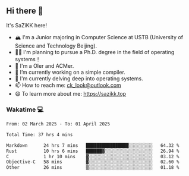 ## Hi there 👋

It's SaZiKK here!

- 🏔️ I'm a Junior majoring in Computer Science  at USTB (University of Science and Technology Beijing).
- 🧑‍🎓 I'm planning to pursue a Ph.D. degree in the field of operating systems！
- 🚀 I'm a OIer and ACMer.
- 🔭 I’m currently working on a simple compiler.
- 🌱 I'm currently delving deep into operating systems.
- 📫 How to reach me: ck_look@outlook.com
- 😄 To learn more about me: https://sazikk.top

  
<!--
**SaZiKK/SaZiKK** is a ✨ _special_ ✨ repository because its `README.md` (this file) appears on your GitHub profile.

Here are some ideas to get you started:

- 🔭 I’m currently working on ...
- 🌱 I’m currently learning ...
- 👯 I’m looking to collaborate on ...
- 🤔 I’m looking for help with ...
- 💬 Ask me about ...
- 📫 How to reach me: ...
- 😄 Pronouns: ...
- ⚡ Fun fact: ...
-->

### Wakatime 💻

<!--START_SECTION:waka-->

```txt
From: 02 March 2025 - To: 01 April 2025

Total Time: 37 hrs 4 mins

Markdown      24 hrs 7 mins   ████████████████░░░░░░░░░   64.32 %
Rust          10 hrs 6 mins   ██████▓░░░░░░░░░░░░░░░░░░   26.94 %
C             1 hr 10 mins    ▓░░░░░░░░░░░░░░░░░░░░░░░░   03.12 %
Objective-C   58 mins         ▓░░░░░░░░░░░░░░░░░░░░░░░░   02.60 %
Other         26 mins         ▒░░░░░░░░░░░░░░░░░░░░░░░░   01.18 %
```

<!--END_SECTION:waka-->
